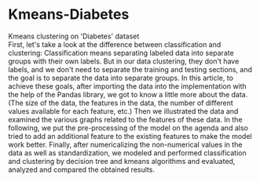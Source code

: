 # Kmeans-Diabetes
Kmeans clustering on 'Diabetes' dataset  
First, let's take a look at the difference between classification and clustering:
Classification means separating labeled data into separate groups with their own labels.
But in our data clustering, they don't have labels, and we don't need to separate the training and testing sections, and the goal is to separate the data into separate groups.
In this article, to achieve these goals, after importing the data into the implementation with the help of the Pandas library, we got to know a little more about the data. (The size of the data, the features in the data, the number of different values available for each feature, etc.) Then we illustrated the data and examined the various graphs related to the features of these data. In the following, we put the pre-processing of the model on the agenda and also tried to add an additional feature to the existing features to make the model work better. Finally, after numericalizing the non-numerical values in the data as well as standardization, we modeled and performed classification and clustering by decision tree and kmeans algorithms and evaluated, analyzed and compared the obtained results.
